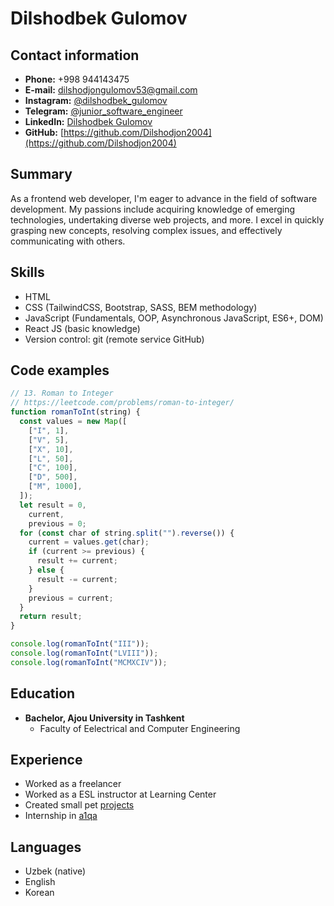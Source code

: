 # Dilshodbek Gulomov

## Contact information

- **Phone:** +998 944143475
- **E-mail:** [dilshodjongulomov53@gmail.com](mailto:dilshodjongulomov53@gmail.com)
- **Instagram:** [@dilshodbek_gulomov](https://www.instagram.com/dilshodbek_gulomov/)
- **Telegram:** [@junior_software_engineer](https://t.me/junior_software_engineer)
- **LinkedIn:** [Dilshodbek Gulomov](https://www.linkedin.com/in/dilshodbek-gulomov/)
- **GitHub:** [https://github.com/Dilshodjon2004](https://github.com/Dilshodjon2004)

## Summary

As a frontend web developer, I'm eager to advance in the field of software development. My passions include acquiring knowledge of emerging technologies, undertaking diverse web projects, and more. I excel in quickly grasping new concepts, resolving complex issues, and effectively communicating with others.

## Skills

- HTML
- CSS (TailwindCSS, Bootstrap, SASS, BEM methodology)
- JavaScript (Fundamentals, OOP, Asynchronous JavaScript, ES6+, DOM)
- React JS (basic knowledge)
- Version control: git (remote service GitHub)

## Code examples

```js
// 13. Roman to Integer
// https://leetcode.com/problems/roman-to-integer/
function romanToInt(string) {
  const values = new Map([
    ["I", 1],
    ["V", 5],
    ["X", 10],
    ["L", 50],
    ["C", 100],
    ["D", 500],
    ["M", 1000],
  ]);
  let result = 0,
    current,
    previous = 0;
  for (const char of string.split("").reverse()) {
    current = values.get(char);
    if (current >= previous) {
      result += current;
    } else {
      result -= current;
    }
    previous = current;
  }
  return result;
}

console.log(romanToInt("III")); 
console.log(romanToInt("LVIII"));
console.log(romanToInt("MCMXCIV"));
```
## Education

- **Bachelor, Ajou University in Tashkent**
  - Faculty of Eelectrical and Computer Engineering

## Experience

- Worked as a freelancer
- Worked as a ESL instructor at Learning Center
- Created small pet [projects](https://github.com/Dilshodjon2004?tab=repositories)
- Internship in [a1qa](https://www.linkedin.com/company/a1qa/)

## Languages

- Uzbek (native)
- English
- Korean